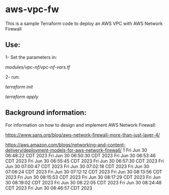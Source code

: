 # aws-vpc-fw

This is a sample Terraform code to deploy an AWS VPC with AWS Network Firewall

## Use:
1- Set the parameters in:

*modules/vpc-nf/vpc-nf-vars.tf* 

2- run: 

*terraform init*

*terraform apply*



## Background information:
For information on how to design and implement AWS Network Firewall:

https://www.sans.org/blog/aws-network-firewall-more-than-just-layer-4/

https://aws.amazon.com/blogs/networking-and-content-delivery/deployment-models-for-aws-network-firewall/
1
Fri Jun 30 06:48:22 CDT 2023
Fri Jun 30 06:50:30 CDT 2023
Fri Jun 30 06:53:46 CDT 2023
Fri Jun 30 06:55:45 CDT 2023
Fri Jun 30 06:57:30 CDT 2023
Fri Jun 30 07:00:47 CDT 2023
Fri Jun 30 07:02:18 CDT 2023
Fri Jun 30 07:06:24 CDT 2023
Fri Jun 30 07:12:12 CDT 2023
Fri Jun 30 08:13:56 CDT 2023
Fri Jun 30 08:15:53 CDT 2023
Fri Jun 30 08:17:29 CDT 2023
Fri Jun 30 08:19:02 CDT 2023
Fri Jun 30 08:22:05 CDT 2023
Fri Jun 30 08:24:48 CDT 2023
Fri Jun 30 08:46:57 CDT 2023
